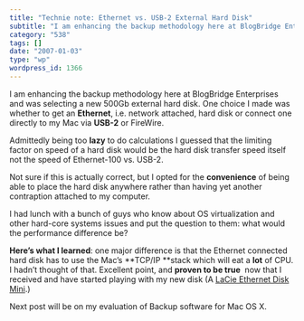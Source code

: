 ```yaml
---
title: "Technie note: Ethernet vs. USB-2 External Hard Disk"
subtitle: "I am enhancing the backup methodology here at BlogBridge Enterprises and was selecting a new 500Gb e..."
category: "538"
tags: []
date: "2007-01-03"
type: "wp"
wordpress_id: 1366
---
```

I am enhancing the backup methodology here at BlogBridge Enterprises and was selecting a new 500Gb external hard disk. One choice I made was whether to get an **Ethernet**, i.e. network attached, hard disk or connect one directly to my Mac via **USB-2** or FireWire.

Admittedly being too **lazy** to do calculations I guessed that the limiting factor on speed of a hard disk would be the hard disk transfer speed itself not the speed of Ethernet-100 vs. USB-2. 

Not sure if this is actually correct, but I opted for the **convenience** of being able to place the hard disk anywhere rather than having yet another contraption attached to my computer.

I had lunch with a bunch of guys who know about OS virtualization and other hard-core systems issues and put the question to them: what would the performance difference be?

**Here’s what I learned**: one major difference is that the Ethernet connected hard disk has to use the Mac’s **TCP/IP **stack which will eat a **lot** of CPU. I hadn’t thought of that. Excellent point, and **proven to be true**  now that I received and have started playing with my new disk (A [LaCie Ethernet Disk Mini](http://www.lacie.com/products/product.htm?pid=10594).)

Next post will be on my evaluation of Backup software for Mac OS X.